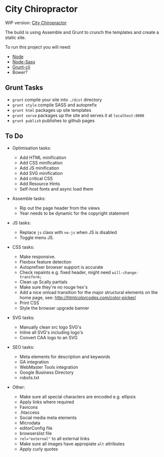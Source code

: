 # City Chiropractor

WIP version: [City Chiropractor](http://kllevin.github.io/citychiropractor/)

The build is using Assemble and Grunt to crunch the templates and create a
static site.

To run this project you will need:
- [Node](http://nodejs.org/)
- [Node-Sass](https://npmjs.org/package/node-sass)
- [Grunt-cli](http://gruntjs.com/)
- Bower?

## Grunt Tasks

- `grunt` compile your site into `./dist` directory
- `grunt style` compile SASS and autoprefix
- `grunt html` packages up site templates
- `grunt serve` packages up the site and serves it at `localhost:8000`
- `grunt publish` publishes to github pages

## To Do

- Optimisation tasks:
  - Add HTML minification
  - Add CSS minification
  - Add JS minification
  - Add SVG minification
  - Add critical CSS
  - Add Resource Hints
  - Self-host fonts and async load them

- Assemble tasks:
  - Rip out the page header from the views
  - Year needs to be dynamic for the copyright statement

- JS tasks:
  - Replace `js` class with `no-js` when JS is disabled
  - Toggle menu JS.

- CSS tasks:
  - Make responsive.
  - Flexbox feature detection
  - Autoprefixer browser support is accurate
  - Check repaints e.g. fixed header, might need `will-change: transform;`
  - Clean up Scally partials
  - Make sure they're no rouge hex's
  - Add a nice onload transition for the major structural elements on the home
    page, see: http://htmlcolorcodes.com/color-picker/
  - Print CSS
  - Style the browser upgrade banner

- SVG tasks:
  - Manually clean src logo SVG's
  - Inline all SVG's including logo's
  - Convert CAA logo to an SVG

- SEO tasks:
  - Meta elements for description and keywords
  - GA integration
  - WebMaster Tools integration
  - Google Business Directory
  - robots.txt

- Other:
  - Make sure all special characters are encoded e.g. ellipsis
  - Apply links where required
  - Favicons
  - .htaccess
  - Social media meta elements
  - Microdata
  - editorConfig file
  - browserslist file
  - `rel="external"` to all external links
  - Make sure all images have appropiate `alt` attributes
  - Apply curly quotes
